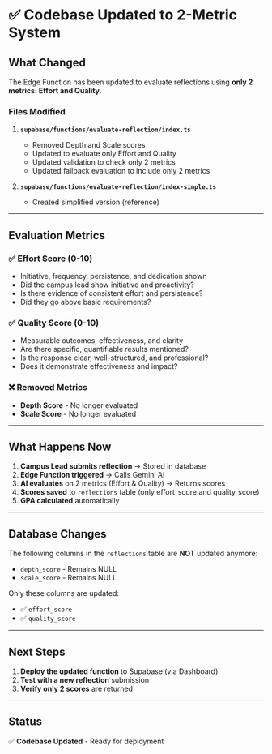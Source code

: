 # ✅ Codebase Updated to 2-Metric System

## What Changed

The Edge Function has been updated to evaluate reflections using **only 2 metrics: Effort and Quality**.

### Files Modified

1. **`supabase/functions/evaluate-reflection/index.ts`**
   - Removed Depth and Scale scores
   - Updated to evaluate only Effort and Quality
   - Updated validation to check only 2 metrics
   - Updated fallback evaluation to include only 2 metrics

2. **`supabase/functions/evaluate-reflection/index-simple.ts`**
   - Created simplified version (reference)

---

## Evaluation Metrics

### ✅ Effort Score (0-10)
- Initiative, frequency, persistence, and dedication shown
- Did the campus lead show initiative and proactivity?
- Is there evidence of consistent effort and persistence?
- Did they go above basic requirements?

### ✅ Quality Score (0-10)
- Measurable outcomes, effectiveness, and clarity
- Are there specific, quantifiable results mentioned?
- Is the response clear, well-structured, and professional?
- Does it demonstrate effectiveness and impact?

### ❌ Removed Metrics
- **Depth Score** - No longer evaluated
- **Scale Score** - No longer evaluated

---

## What Happens Now

1. **Campus Lead submits reflection** → Stored in database
2. **Edge Function triggered** → Calls Gemini AI
3. **AI evaluates** on 2 metrics (Effort & Quality) → Returns scores
4. **Scores saved** to `reflections` table (only effort_score and quality_score)
5. **GPA calculated** automatically

---

## Database Changes

The following columns in the `reflections` table are **NOT** updated anymore:
- `depth_score` - Remains NULL
- `scale_score` - Remains NULL

Only these columns are updated:
- ✅ `effort_score`
- ✅ `quality_score`

---

## Next Steps

1. **Deploy the updated function** to Supabase (via Dashboard)
2. **Test with a new reflection** submission
3. **Verify only 2 scores** are returned

---

## Status

✅ **Codebase Updated** - Ready for deployment
